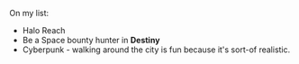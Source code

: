 On my list:
* Halo Reach
* Be a Space bounty hunter in **Destiny**
* Cyberpunk - walking around the city is fun because it's sort-of realistic.


